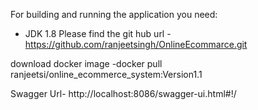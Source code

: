 For building and running the application you need:
- JDK 1.8
Please find  the git hub url
-https://github.com/ranjeetsingh/OnlineEcommarce.git

download docker image
-docker pull ranjeetsi/online_ecommerce_system:Version1.1

Swagger Url-
http://localhost:8086/swagger-ui.html#!/
